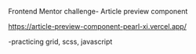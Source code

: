 Frontend Mentor challenge- Article preview component

https://article-preview-component-pearl-xi.vercel.app/

-practicing grid, scss, javascript
